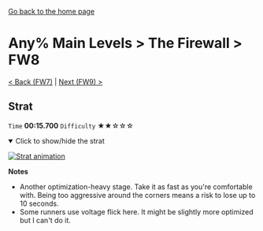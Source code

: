 [Go back to the home page](https://github.com/Doublevil/scbspeedrun)

# Any% Main Levels > The Firewall > FW8

[< Back (FW7)](https://github.com/Doublevil/scbspeedrun/blob/main/levels/any_ml/FW/FW7.md) | [Next (FW9) >](https://github.com/Doublevil/scbspeedrun/blob/main/levels/any_ml/FW/FW9.md)

## Strat

`Time` **00:15.700** `Difficulty` ★★☆☆☆
<details open>
  <summary>Click to show/hide the strat</summary>

  [![Strat animation](https://github.com/Doublevil/scbspeedrun/blob/main/media/levels/FW/FW8_Strat.webp)](https://github.com/Doublevil/scbspeedrun/blob/main/media/levels/FW/FW8_Strat.mp4?raw=true)

  **Notes**
  - Another optimization-heavy stage. Take it as fast as you're comfortable with. Being too aggressive around the corners means a risk to lose up to 10 seconds.
  - Some runners use voltage flick here. It might be slightly more optimized but I can't do it.
</details>
